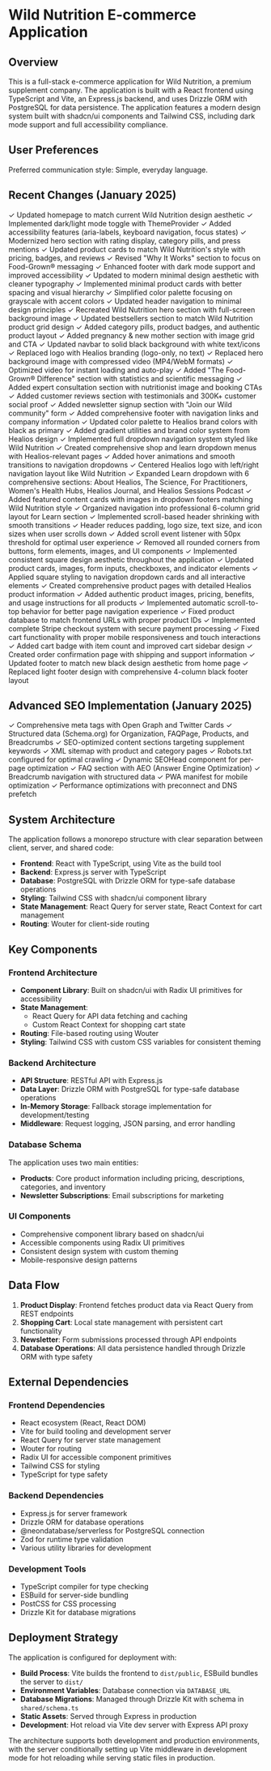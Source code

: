# Wild Nutrition E-commerce Application

## Overview

This is a full-stack e-commerce application for Wild Nutrition, a premium supplement company. The application is built with a React frontend using TypeScript and Vite, an Express.js backend, and uses Drizzle ORM with PostgreSQL for data persistence. The application features a modern design system built with shadcn/ui components and Tailwind CSS, including dark mode support and full accessibility compliance.

## User Preferences

Preferred communication style: Simple, everyday language.

## Recent Changes (January 2025)

✓ Updated homepage to match current Wild Nutrition design aesthetic
✓ Implemented dark/light mode toggle with ThemeProvider
✓ Added accessibility features (aria-labels, keyboard navigation, focus states)
✓ Modernized hero section with rating display, category pills, and press mentions
✓ Updated product cards to match Wild Nutrition's style with pricing, badges, and reviews
✓ Revised "Why It Works" section to focus on Food-Grown® messaging
✓ Enhanced footer with dark mode support and improved accessibility
✓ Updated to modern minimal design aesthetic with cleaner typography
✓ Implemented minimal product cards with better spacing and visual hierarchy
✓ Simplified color palette focusing on grayscale with accent colors
✓ Updated header navigation to minimal design principles
✓ Recreated Wild Nutrition hero section with full-screen background image
✓ Updated bestsellers section to match Wild Nutrition product grid design
✓ Added category pills, product badges, and authentic product layout
✓ Added pregnancy & new mother section with image grid and CTA
✓ Updated navbar to solid black background with white text/icons
✓ Replaced logo with Healios branding (logo-only, no text)
✓ Replaced hero background image with compressed video (MP4/WebM formats)
✓ Optimized video for instant loading and auto-play
✓ Added "The Food-Grown® Difference" section with statistics and scientific messaging
✓ Added expert consultation section with nutritionist image and booking CTAs
✓ Added customer reviews section with testimonials and 300K+ customer social proof
✓ Added newsletter signup section with "Join our Wild community" form
✓ Added comprehensive footer with navigation links and company information
✓ Updated color palette to Healios brand colors with black as primary
✓ Added gradient utilities and brand color system from Healios design
✓ Implemented full dropdown navigation system styled like Wild Nutrition
✓ Created comprehensive shop and learn dropdown menus with Healios-relevant pages
✓ Added hover animations and smooth transitions to navigation dropdowns
✓ Centered Healios logo with left/right navigation layout like Wild Nutrition
✓ Expanded Learn dropdown with 6 comprehensive sections: About Healios, The Science, For Practitioners, Women's Health Hubs, Healios Journal, and Healios Sessions Podcast
✓ Added featured content cards with images in dropdown footers matching Wild Nutrition style
✓ Organized navigation into professional 6-column grid layout for Learn section
✓ Implemented scroll-based header shrinking with smooth transitions
✓ Header reduces padding, logo size, text size, and icon sizes when user scrolls down
✓ Added scroll event listener with 50px threshold for optimal user experience
✓ Removed all rounded corners from buttons, form elements, images, and UI components
✓ Implemented consistent square design aesthetic throughout the application
✓ Updated product cards, images, form inputs, checkboxes, and indicator elements
✓ Applied square styling to navigation dropdown cards and all interactive elements
✓ Created comprehensive product pages with detailed Healios product information
✓ Added authentic product images, pricing, benefits, and usage instructions for all products
✓ Implemented automatic scroll-to-top behavior for better page navigation experience
✓ Fixed product database to match frontend URLs with proper product IDs
✓ Implemented complete Stripe checkout system with secure payment processing
✓ Fixed cart functionality with proper mobile responsiveness and touch interactions
✓ Added cart badge with item count and improved cart sidebar design
✓ Created order confirmation page with shipping and support information
✓ Updated footer to match new black design aesthetic from home page
✓ Replaced light footer design with comprehensive 4-column black footer layout

## Advanced SEO Implementation (January 2025)

✓ Comprehensive meta tags with Open Graph and Twitter Cards
✓ Structured data (Schema.org) for Organization, FAQPage, Products, and Breadcrumbs
✓ SEO-optimized content sections targeting supplement keywords
✓ XML sitemap with product and category pages
✓ Robots.txt configured for optimal crawling
✓ Dynamic SEOHead component for per-page optimization
✓ FAQ section with AEO (Answer Engine Optimization)
✓ Breadcrumb navigation with structured data
✓ PWA manifest for mobile optimization
✓ Performance optimizations with preconnect and DNS prefetch

## System Architecture

The application follows a monorepo structure with clear separation between client, server, and shared code:

- **Frontend**: React with TypeScript, using Vite as the build tool
- **Backend**: Express.js server with TypeScript
- **Database**: PostgreSQL with Drizzle ORM for type-safe database operations
- **Styling**: Tailwind CSS with shadcn/ui component library
- **State Management**: React Query for server state, React Context for cart management
- **Routing**: Wouter for client-side routing

## Key Components

### Frontend Architecture
- **Component Library**: Built on shadcn/ui with Radix UI primitives for accessibility
- **State Management**: 
  - React Query for API data fetching and caching
  - Custom React Context for shopping cart state
- **Routing**: File-based routing using Wouter
- **Styling**: Tailwind CSS with custom CSS variables for consistent theming

### Backend Architecture
- **API Structure**: RESTful API with Express.js
- **Data Layer**: Drizzle ORM with PostgreSQL for type-safe database operations
- **In-Memory Storage**: Fallback storage implementation for development/testing
- **Middleware**: Request logging, JSON parsing, and error handling

### Database Schema
The application uses two main entities:
- **Products**: Core product information including pricing, descriptions, categories, and inventory
- **Newsletter Subscriptions**: Email subscriptions for marketing

### UI Components
- Comprehensive component library based on shadcn/ui
- Accessible components using Radix UI primitives
- Consistent design system with custom theming
- Mobile-responsive design patterns

## Data Flow

1. **Product Display**: Frontend fetches product data via React Query from REST endpoints
2. **Shopping Cart**: Local state management with persistent cart functionality
3. **Newsletter**: Form submissions processed through API endpoints
4. **Database Operations**: All data persistence handled through Drizzle ORM with type safety

## External Dependencies

### Frontend Dependencies
- React ecosystem (React, React DOM)
- Vite for build tooling and development server
- React Query for server state management
- Wouter for routing
- Radix UI for accessible component primitives
- Tailwind CSS for styling
- TypeScript for type safety

### Backend Dependencies
- Express.js for server framework
- Drizzle ORM for database operations
- @neondatabase/serverless for PostgreSQL connection
- Zod for runtime type validation
- Various utility libraries for development

### Development Tools
- TypeScript compiler for type checking
- ESBuild for server-side bundling
- PostCSS for CSS processing
- Drizzle Kit for database migrations

## Deployment Strategy

The application is configured for deployment with:

- **Build Process**: Vite builds the frontend to `dist/public`, ESBuild bundles the server to `dist/`
- **Environment Variables**: Database connection via `DATABASE_URL`
- **Database Migrations**: Managed through Drizzle Kit with schema in `shared/schema.ts`
- **Static Assets**: Served through Express in production
- **Development**: Hot reload via Vite dev server with Express API proxy

The architecture supports both development and production environments, with the server conditionally setting up Vite middleware in development mode for hot reloading while serving static files in production.